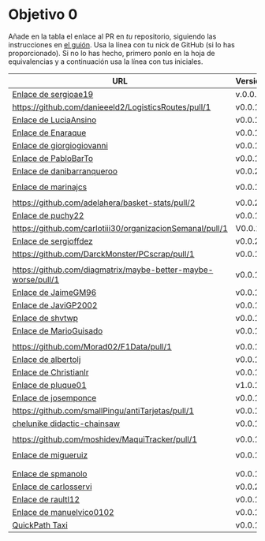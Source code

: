 # Objetivo 0

Añade en la tabla el enlace al PR en *tu* repositorio, siguiendo las
instrucciones en [el guión](http://jj.github.io/IV/documentos/proyecto/0.Repositorio). Usa
la línea con tu nick de GitHub (si lo has proporcionado). Si no lo has hecho,
primero ponlo en la hoja de equivalencias y a continuación usa la línea con tus
iniciales.

| URL                                        | Versión | Alcanzado |
|--------------------------------------------|---------|-----------|
| [Enlace de sergioae19](https://github.com/sergioae19/CalendarioSemanal/pull/1)|v.0.0.2 | |
| https://github.com/danieeeld2/LogisticsRoutes/pull/1 | v0.0.1 |✓ |
| [Enlace de LuciaAnsino](https://github.com/LuciaAnsino/CompraOnline/pull/1) | v0.0.1 | ✓ |
| [Enlace de Enaraque](https://github.com/Enaraque/bus_stadistics/pull/1) | v0.0.1 | ✓ |
| [Enlace de giorgiogiovanni](https://github.com/giorgiogiovanni/sh-car-analizer/pull/1) | v0.0.1 | |
| [Enlace de PabloBarTo](https://github.com/PabloBarTo/Empresa/pull/1) | v0.0.1 | ✓ |
| [Enlace de danibarranqueroo](https://github.com/danibarranqueroo/CestApp/pull/1) | v0.0.2 | ✓ |
| <!-- Enlace de Amadocm --> | | |
| [Enlace de marinajcs](https://github.com/marinajcs/asignacionTareas/pull/1) | v0.0.1 |✓ |
| <!-- Enlace de C V C --> | | |
| https://github.com/adelahera/basket-stats/pull/2 | v0.0.2 |✓ |
| [Enlace de puchy22](https://github.com/puchy22/nutri-app/pull/1) | v0.0.1 | ✓  |
| https://github.com/carlotiii30/organizacionSemanal/pull/1 | V0.0.1 |✓ |
| [Enlace de sergioffdez](https://github.com/sergioffdez/PDF_Cloud/pull/1) | v0.0.2 | |
| https://github.com/DarckMonster/PCscrap/pull/1 | v0.0.1 |✓ |
| <!-- Enlace de F A D --> | | |
| https://github.com/diagmatrix/maybe-better-maybe-worse/pull/1 | v0.0.1 |✓ |
| [Enlace de JaimeGM96](https://github.com/JaimeGM96/GestorTareas/pull/1) | v0.0.1 | ✓ |
|[Enlace de JaviGP2002](https://github.com/javigp2002/LazyFood/pull/1)|v0.0.1 | ✓ |
| [Enlace de shvtwp](https://github.com/shvtwp/DePendiente/pull/2) |v0.0.1 | ✓ |
| [Enlace de MarioGuisado](https://github.com/MarioGuisado/StudyTogether/pull/1) | v0.0.1 | ✓ |
| <!-- Enlace de J P S --> | | |
| https://github.com/Morad02/F1Data/pull/1 | v0.0.1 |✓ |
| [Enlace de albertolj](https://github.com/albertolj/Proyecto-Horario-Enfermera/pull/1)| v0.0.1 | |
| [Enlace de Christianlr](https://github.com/Christianlr/MIWeather/pull/1) | v0.0.1 | ✓ |
| [Enlace de pluque01](https://github.com/pluque01/CofreSagradoVirtual/pull/6) | v1.0.1 | |
| [Enlace de josemponce](https://github.com/josemponce/CreadorRecetas/pull/1)| v0.0.1 | ✓ |
| https://github.com/smallPingu/antiTarjetas/pull/1 | v0.0.1 | |
| [chelunike didactic-chainsaw](https://github.com/chelunike/didactic-chainsaw/pull/1) | v0.0.1 | ✓ |
| <!-- Enlace de M M M --> | | |
| https://github.com/moshidev/MaquiTracker/pull/1 | v0.0.1 | ✓ |
| <!-- Enlace de R L O E --> | | |
| [Enlace de migueruiz](https://github.com/migueruiz/Automatricula/pull/1)| v0.0.1 | ✓ |
| <!-- Enlace de Javito198 --> | | |
| <!-- Enlace de S P A --> | | |
| [Enlace de spmanolo](https://github.com/spmanolo/calidad-aire/pull/3) | v0.0.1 | ✓ |
| [Enlace de carlosservi](https://github.com/carlosservi/Asistente_Ruta_Camioneros/pull/1) |v0.0.2| ✓ |
| [Enlace de raultl12](https://github.com/raultl12/TeamFinder/pull/1) | v0.0.1 | ✓ |
| [Enlace de manuelvico0102](https://github.com/manuelvico0102/easySelect/pull/1) | v0.0.1 |✓ |
| [QuickPath Taxi](https://github.com/johnwaves/quickpath-taxi/pull/3)| v0.0.1 |✓ |

